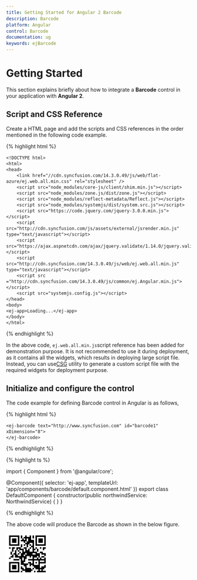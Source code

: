 ```yaml
---
title: Getting Started for Angular 2 Barcode
description: Barcode
platform: Angular
control: Barcode
documentation: ug
keywords: ejBarcode
---
```


# Getting Started

This section explains briefly about how to integrate a **Barcode** control in your application with **Angular 2**.

## Script and CSS Reference

Create a HTML page and add the scripts and CSS references in the order mentioned in the following code example.

{% highlight html %}

    <!DOCTYPE html>
    <html>
    <head> 
        <link href="//cdn.syncfusion.com/14.3.0.49/js/web/flat-azure/ej.web.all.min.css" rel="stylesheet" />
        <script src="node_modules/core-js/client/shim.min.js"></script>
        <script src="node_modules/zone.js/dist/zone.js"></script>
        <script src="node_modules/reflect-metadata/Reflect.js"></script>
        <script src="node_modules/systemjs/dist/system.src.js"></script>
        <script src="https://code.jquery.com/jquery-3.0.0.min.js"></script>
        <script src="http://cdn.syncfusion.com/js/assets/external/jsrender.min.js" type="text/javascript"></script>
        <script src="https://ajax.aspnetcdn.com/ajax/jquery.validate/1.14.0/jquery.validate.min.js"></script>
        <script src="http://cdn.syncfusion.com/14.3.0.49/js/web/ej.web.all.min.js" type="text/javascript"></script>
        <script src ="http://cdn.syncfusion.com/14.3.0.49/js/common/ej.Angular.min.js"></script>
        <script src="systemjs.config.js"></script>
    </head>
    <body>
    <ej-app>Loading...</ej-app>
    </body>
    </html>

{% endhighlight %}

In the above code, `ej.web.all.min.js`script reference has been added for demonstration purpose. It is not recommended to use it during deployment, as it contains all the widgets, which results in deploying large script file. Instead, you can use[CSG](http://csg.syncfusion.com/# "") utility to generate a custom script file with the required widgets for deployment purpose.

## Initialize and configure the control

The code example for defining Barcode control in Angular is as follows,


{% highlight html %}

    <ej-barcode text="http://www.syncfusion.com" id="barcode1" xDimension="8">
    </ej-barcode>

{% endhighlight %}

{% highlight ts %}

import { Component } from '@angular/core';

@Component({
  selector: 'ej-app',
  templateUrl: 'app/components/barcode/default.component.html'
})
export class DefaultComponent {
  constructor(public northwindService: NorthwindService) { }
}
    
{% endhighlight %}


The above code will produce the Barcode as shown in the below figure.

![](getting-started-images/default.png)

